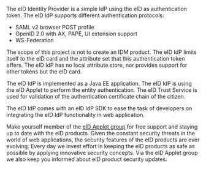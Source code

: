 The eID Identity Provider is a simple IdP using the eID as authentication token. The eID IdP supports different authentication protocols:
  * SAML v2 browser POST profile
  * OpenID 2.0 with AX, PAPE, UI extension support
  * WS-Federation

The scope of this project is not to create an IDM product. The eID IdP limits itself to the eID card and the attribute set that this authentication token offers. The eID IdP has no local attribute store, nor provides support for other tokens but the eID card.

The eID IdP is implemented as a Java EE application. The eID IdP is using the eID Applet to perform the entity authentication. The eID Trust Service is used for validation of the authentication certificate chain of the citizen.

The eID IdP comes with an eID IdP SDK to ease the task of developers on integrating the eID IdP functionality in web application.

Make yourself member of the [eID Applet group](http://groups.google.com/group/eid-applet) for free support and staying up to date with the eID products. Given the constant security threats in the world of web applications, the security features of the eID products are ever evolving. Every day we invest effort in keeping the eID products as safe as possible by applying innovative security concepts. Via the eID Applet group we also keep you informed about eID product security updates.